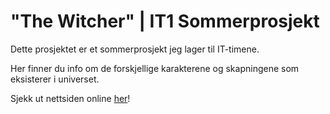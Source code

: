 # "The Witcher" | IT1 Sommerprosjekt

Dette prosjektet er et sommerprosjekt jeg lager til IT-timene. 

Her finner du info om de forskjellige karakterene og skapningene som eksisterer i universet.

Sjekk ut nettsiden online [her](https://witcher.surge.sh/)!

